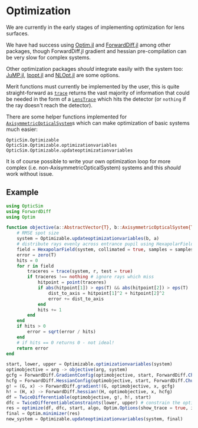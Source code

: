 # Optimization

We are currently in the early stages of implementing optimization for lens surfaces.

We have had success using [Optim.jl](https://julianlsolvers.github.io/Optim.jl/stable/) and [ForwardDiff.jl](http://www.juliadiff.org/ForwardDiff.jl/stable/) among other packages, though ForwardDiff.jl gradient and hessian pre-compilation can be very slow for complex systems.

Other optimization packages _should_ integrate easily with the system too: [JuMP.jl](https://github.com/jump-dev/JuMP.jl), [Ipopt.jl](https://github.com/jump-dev/Ipopt.jl) and [NLOpt.jl](https://github.com/JuliaOpt/NLopt.jl) are some options.

Merit functions must currently be implemented by the user, this is quite straight-forward as [`trace`](@ref) returns the vast majority of information that could be needed in the form of a [`LensTrace`](@ref) which hits the detector (or `nothing` if the ray doesn't reach the detector).

There are some helper functions implemented for [`AxisymmetricOpticalSystem`](@ref)s which can make optimization of basic systems much easier:

```@docs
OpticSim.Optimizable
OpticSim.Optimizable.optimizationvariables
OpticSim.Optimizable.updateoptimizationvariables
```

It is of course possible to write your own optimization loop for more complex (i.e. non-AxisymmetricOpticalSystem) systems and this _should_ work without issue.

## Example

```julia
using OpticSim
using ForwardDiff
using Optim

function objective(a::AbstractVector{T}, b::AxisymmetricOpticalSystem{T}, samples::Int = 3) where {T}
    # RMSE spot size
    system = Optimizable.updateoptimizationvariables(b, a)
    # distribute rays evenly across entrance pupil using HexapolarField
    field = HexapolarField(system, collimated = true, samples = samples)
    error = zero(T)
    hits = 0
    for r in field
        traceres = trace(system, r, test = true)
        if traceres !== nothing # ignore rays which miss
            hitpoint = point(traceres)
            if abs(hitpoint[1]) > eps(T) && abs(hitpoint[2]) > eps(T)
                dist_to_axis = hitpoint[1]^2 + hitpoint[2]^2
                error += dist_to_axis
            end
            hits += 1
        end
    end
    if hits > 0
        error = sqrt(error / hits)
    end
    # if hits == 0 returns 0 - not ideal!
    return error
end

start, lower, upper = Optimizable.optimizationvariables(system)
optimobjective = arg -> objective(arg, system)
gcfg = ForwardDiff.GradientConfig(optimobjective, start, ForwardDiff.Chunk{1}()) # speed up ForwardDiff significantly
hcfg = ForwardDiff.HessianConfig(optimobjective, start, ForwardDiff.Chunk{1}())
g! = (G, x) -> ForwardDiff.gradient!(G, optimobjective, x, gcfg)
h! = (H, x) -> ForwardDiff.hessian!(H, optimobjective, x, hcfg)
df = TwiceDifferentiable(optimobjective, g!, h!, start)
dfc = TwiceDifferentiableConstraints(lower, upper) # constrain the optimization to avoid e.g. thickness < 0
res = optimize(df, dfc, start, algo, Optim.Options(show_trace = true, iterations = 100, allow_f_increases = true))
final = Optim.minimizer(res)
new_system = Optimizable.updateoptimizationvariables(system, final)
```

